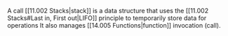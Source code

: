 A call [[11.002 Stacks|stack]] is a data structure that uses the [[11.002 Stacks#Last in, First out|LIFO]] principle to temporarily store data for operations
It also manages [[14.005 Functions|function]] invocation (call).

